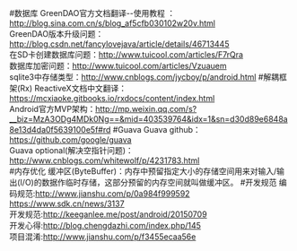 #数据库
   GreenDAO官方文档翻译--使用教程 ：http://blog.sina.com.cn/s/blog_af5cfb030102w20v.html <br>
   GreenDAO版本升级问题：http://blog.csdn.net/fancylovejava/article/details/46713445  <br>
   在SD卡创建数据库问题：http://www.tuicool.com/articles/F7rQra <br>
   数据库加密问题：http://www.tuicool.com/articles/Vzuauem <br>
   sqlite3中存储类型：http://www.cnblogs.com/jycboy/p/android.html
#解耦框架(Rx)
   ReactiveX文档中文翻译：https://mcxiaoke.gitbooks.io/rxdocs/content/index.html <br>
   Android官方MVP架构：http://mp.weixin.qq.com/s?__biz=MzA3ODg4MDk0Ng==&mid=403539764&idx=1&sn=d30d89e6848a8e13d4da0f5639100e5f#rd
#Guava
   Guava github：https://github.com/google/guava <br>
   Guava optional(解决空指针问题)：http://www.cnblogs.com/whitewolf/p/4231783.html  <br>
#内存优化
   缓冲区(ByteBuffer)：内存中预留指定大小的存储空间用来对输入/输出(I/O)的数据作临时存储，这部分预留的内存空间就叫做缓冲区。
#开发规范
   编码规范:http://www.jianshu.com/p/0a984f999592<br>
            https://www.sdk.cn/news/3137<br>
   开发规范:http://keeganlee.me/post/android/20150709<br>
   开发心得:http://blog.chengdazhi.com/index.php/145<br>
   项目混淆:http://www.jianshu.com/p/f3455ecaa56e<br>
   
   
   
   
   
   
